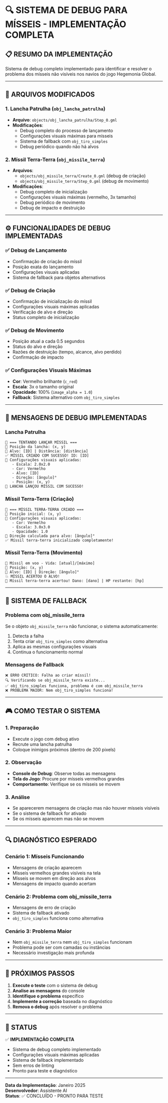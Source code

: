 # 🔍 SISTEMA DE DEBUG PARA MÍSSEIS - IMPLEMENTAÇÃO COMPLETA

## 📋 **RESUMO DA IMPLEMENTAÇÃO**

Sistema de debug completo implementado para identificar e resolver o problema dos mísseis não visíveis nos navios do jogo Hegemonia Global.

---

## 🎯 **ARQUIVOS MODIFICADOS**

### **1. Lancha Patrulha (`obj_lancha_patrulha`)**
- **Arquivo**: `objects/obj_lancha_patrulha/Step_0.gml`
- **Modificações**:
  - Debug completo do processo de lançamento
  - Configurações visuais máximas para mísseis
  - Sistema de fallback com `obj_tiro_simples`
  - Debug periódico quando não há alvos

### **2. Míssil Terra-Terra (`obj_missile_terra`)**
- **Arquivos**: 
  - `objects/obj_missile_terra/Create_0.gml` (debug de criação)
  - `objects/obj_missile_terra/Step_0.gml` (debug de movimento)
- **Modificações**:
  - Debug completo de inicialização
  - Configurações visuais máximas (vermelho, 3x tamanho)
  - Debug periódico de movimento
  - Debug de impacto e destruição

---

## ⚙️ **FUNCIONALIDADES DE DEBUG IMPLEMENTADAS**

### **✅ Debug de Lançamento**
- Confirmação de criação do míssil
- Posição exata do lançamento
- Configurações visuais aplicadas
- Sistema de fallback para objetos alternativos

### **✅ Debug de Criação**
- Confirmação de inicialização do míssil
- Configurações visuais máximas aplicadas
- Verificação de alvo e direção
- Status completo de inicialização

### **✅ Debug de Movimento**
- Posição atual a cada 0.5 segundos
- Status do alvo e direção
- Razões de destruição (tempo, alcance, alvo perdido)
- Confirmação de impacto

### **✅ Configurações Visuais Máximas**
- **Cor**: Vermelho brilhante (`c_red`)
- **Escala**: 3x o tamanho original
- **Opacidade**: 100% (`image_alpha = 1.0`)
- **Fallback**: Sistema alternativo com `obj_tiro_simples`

---

## 🔧 **MENSAGENS DE DEBUG IMPLEMENTADAS**

### **Lancha Patrulha**
```
🚀 === TENTANDO LANÇAR MÍSSIL ===
📍 Posição da lancha: (x, y)
🎯 Alvo: [ID] | Distância: [distância]
✅ MÍSSIL CRIADO COM SUCESSO! ID: [ID]
🎨 Configurações visuais aplicadas:
   - Escala: 2.0x2.0
   - Cor: Vermelho
   - Alvo: [ID]
   - Direção: [ângulo]°
   - Posição: (x, y)
🚀 LANCHA LANÇOU MÍSSIL COM SUCESSO!
```

### **Míssil Terra-Terra (Criação)**
```
🚀 === MÍSSIL TERRA-TERRA CRIADO ===
📍 Posição inicial: (x, y)
🎨 Configurações visuais aplicadas:
   - Cor: Vermelho
   - Escala: 3.0x3.0
   - Opacidade: 1.0
🎯 Direção calculada para alvo: [ângulo]°
✅ Míssil terra-terra inicializado completamente!
```

### **Míssil Terra-Terra (Movimento)**
```
🚀 Míssil em voo - Vida: [atual]/[máximo]
📍 Posição: (x, y)
🎯 Alvo: [ID] | Direção: [ângulo]°
💥 MÍSSIL ACERTOU O ALVO!
🎯 Míssil terra-terra acertou! Dano: [dano] | HP restante: [hp]
```

---

## 🚨 **SISTEMA DE FALLBACK**

### **Problema com obj_missile_terra**
Se o objeto `obj_missile_terra` não funcionar, o sistema automaticamente:
1. Detecta a falha
2. Tenta criar `obj_tiro_simples` como alternativa
3. Aplica as mesmas configurações visuais
4. Continua o funcionamento normal

### **Mensagens de Fallback**
```
❌ ERRO CRÍTICO: Falha ao criar míssil!
🔍 Verificando se obj_missile_terra existe...
✅ obj_tiro_simples funciona, problema é com obj_missile_terra
❌ PROBLEMA MAIOR: Nem obj_tiro_simples funciona!
```

---

## 🎮 **COMO TESTAR O SISTEMA**

### **1. Preparação**
- Execute o jogo com debug ativo
- Recrute uma lancha patrulha
- Coloque inimigos próximos (dentro de 200 pixels)

### **2. Observação**
- **Console de Debug**: Observe todas as mensagens
- **Tela do Jogo**: Procure por mísseis vermelhos grandes
- **Comportamento**: Verifique se os mísseis se movem

### **3. Análise**
- Se aparecerem mensagens de criação mas não houver mísseis visíveis
- Se o sistema de fallback for ativado
- Se os mísseis aparecem mas não se movem

---

## 🔍 **DIAGNÓSTICO ESPERADO**

### **Cenário 1: Mísseis Funcionando**
- Mensagens de criação aparecem
- Mísseis vermelhos grandes visíveis na tela
- Mísseis se movem em direção aos alvos
- Mensagens de impacto quando acertam

### **Cenário 2: Problema com obj_missile_terra**
- Mensagens de erro de criação
- Sistema de fallback ativado
- `obj_tiro_simples` funciona como alternativa

### **Cenário 3: Problema Maior**
- Nem `obj_missile_terra` nem `obj_tiro_simples` funcionam
- Problema pode ser com camadas ou instâncias
- Necessário investigação mais profunda

---

## 🎯 **PRÓXIMOS PASSOS**

1. **Execute o teste** com o sistema de debug
2. **Analise as mensagens** do console
3. **Identifique o problema** específico
4. **Implemente a correção** baseada no diagnóstico
5. **Remova o debug** após resolver o problema

---

## 📝 **STATUS**

✅ **IMPLEMENTAÇÃO COMPLETA**
- Sistema de debug completo implementado
- Configurações visuais máximas aplicadas
- Sistema de fallback implementado
- Sem erros de linting
- Pronto para teste e diagnóstico

---

**Data da Implementação**: Janeiro 2025  
**Desenvolvedor**: Assistente AI  
**Status**: ✅ CONCLUÍDO - PRONTO PARA TESTE
